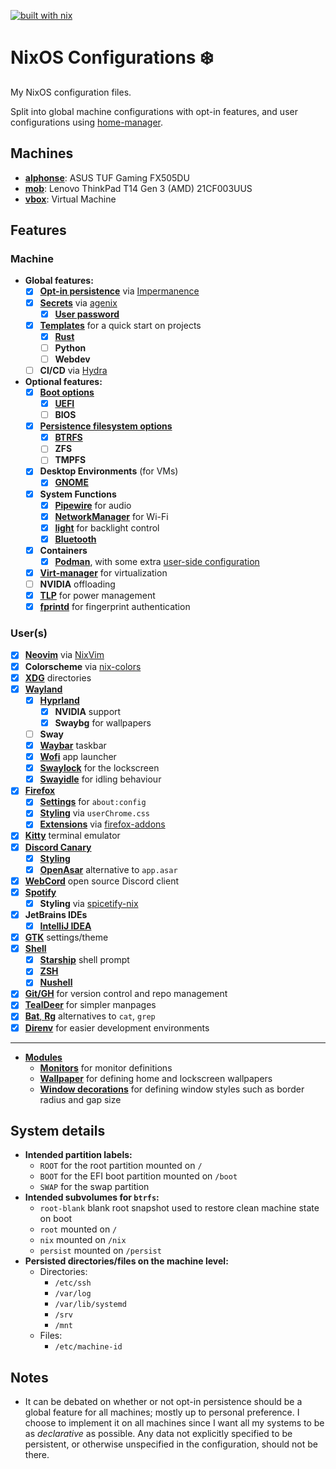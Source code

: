 [![built with nix](https://img.shields.io/static/v1?logo=nixos&logoColor=white&label=&message=Built%20with%20Nix&color=41439a)](https://builtwithnix.org)

# NixOS Configurations ❄️

My NixOS configuration files.

Split into global machine configurations with opt-in features, and user
configurations using [home-manager](https://github.com/nix-community/home-manager).

## Machines
- [**alphonse**](hosts/alphonse): ASUS TUF Gaming FX505DU
- [**mob**](hosts/mob): Lenovo ThinkPad T14 Gen 3 (AMD) 21CF003UUS
- [**vbox**](hosts/vbox): Virtual Machine

## Features

### Machine
- **Global features:**
  - [x] [**Opt-in persistence**](hosts/common/global/persistence.nix)
        via [Impermanence](https://github.com/nix-community/impermanence)
  - [x] [**Secrets**](hosts/common/secrets)
        via [agenix](https://github.com/ryantm/agenix)
    - [x] [**User password**](hosts/common/secrets/shayanr-password.age)
  - [x] [**Templates**](templates) for a quick start on projects
    - [x] [**Rust**](templates/rust)
    - [ ] **Python**
    - [ ] **Webdev**
  - [ ] **CI/CD** via [Hydra](https://github.com/NixOS/hydra)
- **Optional features:**
  - [x] [**Boot options**](hosts/common/optional/boot)
    - [x] [**UEFI**](hosts/common/optional/boot/efi.nix)
    - [ ] **BIOS**
  - [x] [**Persistence filesystem options**](hosts/common/optional/persistence)
    - [x] [**BTRFS**](hosts/common/optional/persistence/btrfs.nix)
    - [ ] **ZFS**
    - [ ] **TMPFS**
  - [x] **Desktop Environments** (for VMs)
    - [x] [**GNOME**](hosts/common/optional/gnome.nix)
  - [x] **System Functions**
    - [x] [**Pipewire**](hosts/common/optional/pipewire.nix) for audio
    - [x] [**NetworkManager**](hosts/common/optional/networkmanager.nix) for Wi-Fi
    - [x] [**light**](hosts/common/optional/backlight.nix) for backlight control 
    - [x] [**Bluetooth**](hosts/common/optional/bluetooth.nix)
  - [x] **Containers**
    - [x] [**Podman**](hosts/common/optional/podman.nix), with some extra 
      [user-side configuration](home/shayanr/features/cli/podman.nix)
  - [x] [**Virt-manager**](hosts/common/optional/virtualization.nix) for virtualization
  - [ ] **NVIDIA** offloading
  - [x] [**TLP**](hosts/common/optional/tlp.nix) for power management
  - [x] [**fprintd**](hosts/common/optional/fprintd.nix) for fingerprint authentication

### User(s)
- [x] [**Neovim**](home/shayanr/features/cli/nvim) 
      via [NixVim](https://github.com/pta2002/nixvim)
- [x] **Colorscheme** via [nix-colors](https://github.com/misterio77/nix-colors)
- [x] [**XDG**](home/shayanr/features/system/xdg.nix) directories
- [x] [**Wayland**](home/shayanr/features/desktop/ui/wayland)
  - [x] [**Hyprland**](home/shayanr/features/desktop/ui/wayland/hyprland)
    - [x] **NVIDIA** support
    - [x] **Swaybg** for wallpapers
  - [ ] **Sway**
  - [x] [**Waybar**](home/shayanr/features/desktop/ui/wayland/waybar) taskbar
  - [x] [**Wofi**](home/shayanr/features/desktop/ui/wayland/wofi.nix) app launcher
  - [x] [**Swaylock**](home/shayanr/features/desktop/ui/wayland/swaylock.nix) for the lockscreen
  - [x] [**Swayidle**](home/shayanr/features/desktop/ui/wayland/swayidle.nix) for idling behaviour
- [x] [**Firefox**](home/shayanr/features/desktop/apps/firefox)
  - [x] [**Settings**](home/shayanr/features/desktop/apps/firefox/settings.nix) for `about:config`
  - [x] [**Styling**](home/shayanr/features/desktop/apps/firefox/style.nix) via `userChrome.css`
  - [x] [**Extensions**](home/shayanr/features/desktop/apps/firefox/extensions.nix)
        via [firefox-addons](https://gitlab.com/rycee/nur-expressions/-/tree/master/)
- [x] [**Kitty**](home/shayanr/features/desktop/apps/kitty.nix) terminal emulator
- [x] [**Discord Canary**](home/shayanr/features/desktop/apps/discord)
  - [x] [**Styling**](home/shayanr/features/desktop/apps/discord/style.nix)
  - [x] [**OpenAsar**](https://github.com/GooseMod/OpenAsar) alternative to `app.asar`
- [x] [**WebCord**](home/shayanr/features/desktop/apps/webcord.nix) open source Discord client
- [x] [**Spotify**](home/shayanr/features/desktop/apps/spotify.nix)
  - [x] **Styling** via [spicetify-nix](https://github.com/the-argus/spicetify-nix)
- [x] **JetBrains IDEs**
  - [x] [**IntelliJ IDEA**](home/shayanr/features/desktop/apps/idea.nix)
- [x] [**GTK**](home/shayanr/features/desktop/ui/gtk.nix) settings/theme
- [x] [**Shell**](home/shayanr/features/cli/shell)
  - [x] [**Starship**](home/shayanr/features/cli/shell/prompt.nix) shell prompt
  - [x] [**ZSH**](home/shayanr/features/cli/shell/zsh.nix)
  - [x] [**Nushell**](home/shayanr/features/cli/shell/nushell)
- [x] [**Git/GH**](home/shayanr/features/cli/git.nix) for version control and repo management
- [x] [**TealDeer**](home/shayanr/features/cli/tldr.nix) for simpler manpages
- [x] [**Bat**, **Rg**](home/shayanr/features/cli/default.nix) alternatives to `cat`, `grep`
- [x] [**Direnv**](home/shayanr/features/cli/direnv.nix) for easier development environments

---
- [**Modules**](modules/home-manager)
  - [**Monitors**](modules/home-manager/monitors.nix) for monitor definitions
  - [**Wallpaper**](modules/home-manager/wallpaper.nix) for defining home and lockscreen wallpapers
  - [**Window decorations**](modules/home-manager/window-decorations.nix) for defining window styles
    such as border radius and gap size

## System details
- **Intended partition labels:**
  - `ROOT` for the root partition mounted on `/`
  - `BOOT` for the EFI boot partition mounted on `/boot`
  - `SWAP` for the swap partition
- **Intended subvolumes for `btrfs`:**
  - `root-blank` blank root snapshot used to restore clean machine state on boot
  - `root` mounted on `/`
  - `nix` mounted on `/nix`
  - `persist` mounted on `/persist`
- **Persisted directories/files on the machine level:**
  - Directories:
    - `/etc/ssh`
    - `/var/log`
    - `/var/lib/systemd`
    - `/srv`
    - `/mnt`
  - Files:
    - `/etc/machine-id`

## Notes
- It can be debated on whether or not opt-in persistence should be a global
feature for all machines; mostly up to personal preference.
I choose to implement it on all machines since I want all my systems
to be as *declarative* as possible. Any data not explicitly specified to be 
persistent, or otherwise unspecified in the configuration, should not be there.
